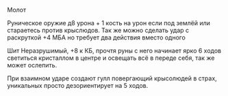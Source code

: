 Молот 

Руническое оружие 
д8 урона + 1 кость на урон если под землёй или стараетесь против крыслюдов. Так же можно сделать удар с раскруткой +4 МБА но требует два действия вместо одного

Шит 
Неразрушимый, +8 к КБ, прочтя руны с него начинает ярко 6 ходов светиться кристаллом в центре и освещать всё в переде себя, так же может ослепить. 

При взаимном ударе создают гулл повергающий крысолюдей в страх, уникальных просто дезориентирует на 5 ходов. 